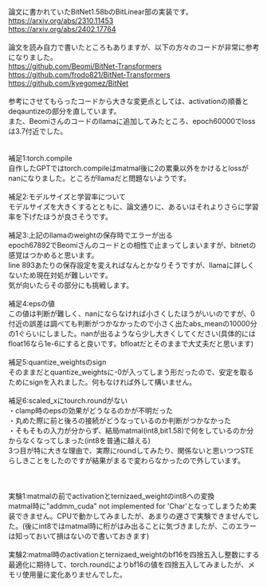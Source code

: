 論文に書かれていたBitNet1.58bのBitLinear部の実装です。<br>
https://arxiv.org/abs/2310.11453<br>
https://arxiv.org/abs/2402.17764<br>
<br>
論文を読み自力で書いたところもありますが、以下の方々のコードが非常に参考になりました。<br>
https://github.com/Beomi/BitNet-Transformers<br>
https://github.com/frodo821/BitNet-Transformers<br>
https://github.com/kyegomez/BitNet<br>
<br>
参考にさせてもらったコードから大きな変更点としては、activationの順番とdeqauntizeの部分を直しています。<br>
また、Beomiさんのコードのllamaに追加してみたところ、epoch60000でlossは3.7付近でした。<br>
<br>
<br>
補足1:torch.compile<br>
自作したGPTではtorch.compileはmatmal後に2の累乗以外をかけるとlossがnanになりました。ところがllamaだと問題ないようです。<br>
<br>
補足2:モデルサイズと学習率について<br>
モデルサイズを大きくするとともに、論文通りに、あるいはそれよりさらに学習率を下げたほうが良さそうです。<br>
<br>
補足3:上記のllamaのweightの保存時でエラーが出る<br>
epoch67892でBeomiさんのコードとの相性で止まってしまいますが、bitnetの感覚はつかめると思います。<br>
line 893あたりの保存設定を変えればなんとかなりそうですが、llamaに詳しくないため現在対処が難しいです。<br>
気が向いたらその部分にも挑戦します。<br>
<br>
補足4:epsの値<br>
この値は判断が難しく、nanにならなければ小さくしたほうがいいのですが、0付近の誤差は調べても判断がつかなかったので小さく出たabs_meanの10000分の1ぐらいにしました。nanが出るようなら少し大きくしてください(具体的にはfloat16なら1e-6にすると良いです。bfloatだとそのままで大丈夫だと思います)<br>
<br>
補足5:quantize_weightsのsign<br>
そのままだとquantize_weightsに-0が入ってしまう形だったので、安定を取るためにsignを入れました。何もなければ外して構いません。<br>
<br>
補足6:scaled_xにtourch.roundがない<br>
・clamp時のepsの効果がどうなるのかが不明だった<br>
・丸めた際に前と後ろの接続がどうなっているのか判断がつかなかった<br>
・そもそもの入力が分からず、結局matmal(int8,bit1.58)で何をしているのか分からなくなってしまった(int8を普通に越える)<br>
3つ目が特に大きな理由で、実際にroundしてみたり、関係ないと思いつつSTEらしきことをしたのですが結果がまるで変わらなかったので外しています。<br>
<br>
<br>
<br>
実験1:matmalの前でactivationとternizaed_weightのint8への変換<br>
matmal時に"addmm_cuda" not implemented for 'Char'となってしまうため実装できません。CPUで動かしてみましたが、あまりの遅さで実験できませんでした。(後にint8ではmatmal時に桁がはみ出ることに気づきましたが、このエラーは知っておいて損はないので書いておきます)<br>
<br>
実験2:matmal時のactivationとternizaed_weightのbf16を四捨五入し整数にする<br>
最適化に期待して、torch.roundによりbf16の値を四捨五入してみましたが、メモリ使用量に変化ありませんでした。<br>

